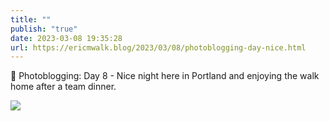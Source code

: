 ```yaml
---
title: ""
publish: "true"
date: 2023-03-08 19:35:28
url: https://ericmwalk.blog/2023/03/08/photoblogging-day-nice.html
---
```


📸 Photoblogging: Day 8 - Nice night here in Portland and enjoying the walk home after a team dinner.


![](https://ericmwalk.blog/uploads/2023/3dfe38e9b2.jpg)